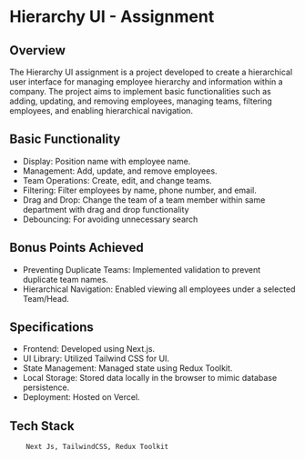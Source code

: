 # Hierarchy UI - Assignment

## Overview
The Hierarchy UI assignment is a project developed to create a hierarchical user interface for managing employee hierarchy and information within a company. The project aims to implement basic functionalities such as adding, updating, and removing employees, managing teams, filtering employees, and enabling hierarchical navigation.

## Basic Functionality
- Display: Position name with employee name.
- Management: Add, update, and remove employees.
- Team Operations: Create, edit, and change teams.
- Filtering: Filter employees by name, phone number, and email.
- Drag and Drop: Change the team of a team member within same department with drag and drop functionality
- Debouncing: For avoiding unnecessary search

## Bonus Points Achieved
- Preventing Duplicate Teams: Implemented validation to prevent duplicate team names.
- Hierarchical Navigation: Enabled viewing all employees under a selected Team/Head.

## Specifications
- Frontend: Developed using Next.js.
- UI Library: Utilized Tailwind CSS for UI.
- State Management: Managed state using Redux Toolkit.
- Local Storage: Stored data locally in the browser to mimic database persistence.
- Deployment: Hosted on Vercel.


## Tech Stack
```
    Next Js, TailwindCSS, Redux Toolkit
```

